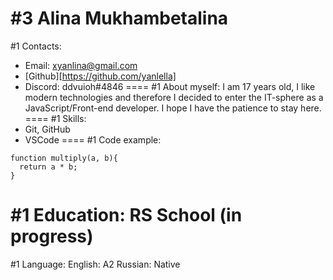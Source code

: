 #3 Alina Mukhambetalina
====
#1 Contacts:
- Email: xyanlina@gmail.com
- [Github][https://github.com/yanlella]
- Discord: ddvuioh#4846
====
#1 About myself:
I am 17 years old, I like modern technologies and therefore I decided to enter the IT-sphere as a JavaScript/Front-end developer. I hope I have the patience to stay here.
====
#1 Skills:
- Git, GitHub
- VSCode
====
#1 Code example:
```
function multiply(a, b){
  return a * b;
}
```

#1 Education:
RS School (in progress)
====
#1 Language:
English: A2
Russian: Native
